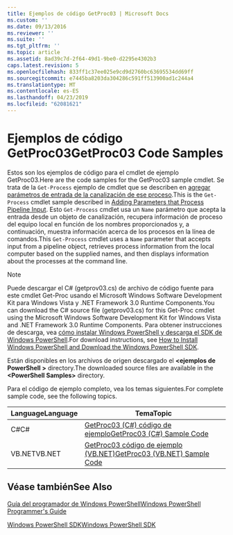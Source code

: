 ```yaml
---
title: Ejemplos de código GetProc03 | Microsoft Docs
ms.custom: ''
ms.date: 09/13/2016
ms.reviewer: ''
ms.suite: ''
ms.tgt_pltfrm: ''
ms.topic: article
ms.assetid: 8ad39c7d-2f64-49d1-9be0-d2295e4302b3
caps.latest.revision: 5
ms.openlocfilehash: 833ff1c37ee025e9cd9d2760bc63695534dd69ff
ms.sourcegitcommit: e7445ba8203da304286c591ff513900ad1c244a4
ms.translationtype: MT
ms.contentlocale: es-ES
ms.lasthandoff: 04/23/2019
ms.locfileid: "62081621"
---
```

# <a name="getproc03-code-samples"></a><span data-ttu-id="a68a9-102">Ejemplos de código GetProc03</span><span class="sxs-lookup"><span data-stu-id="a68a9-102">GetProc03 Code Samples</span></span>

<span data-ttu-id="a68a9-103">Estos son los ejemplos de código para el cmdlet de ejemplo GetProc03.</span><span class="sxs-lookup"><span data-stu-id="a68a9-103">Here are the code samples for the GetProc03 sample cmdlet.</span></span> <span data-ttu-id="a68a9-104">Se trata de la `Get-Process` ejemplo de cmdlet que se describen en [agregar parámetros de entrada de la canalización de ese proceso](../cmdlet/adding-parameters-that-process-pipeline-input.md).</span><span class="sxs-lookup"><span data-stu-id="a68a9-104">This is the `Get-Process` cmdlet sample described in [Adding Parameters that Process Pipeline Input](../cmdlet/adding-parameters-that-process-pipeline-input.md).</span></span> <span data-ttu-id="a68a9-105">Esto `Get-Process` cmdlet usa un `Name` parámetro que acepta la entrada desde un objeto de canalización, recupera información de proceso del equipo local en función de los nombres proporcionados y, a continuación, muestra información acerca de los procesos en la línea de comandos.</span><span class="sxs-lookup"><span data-stu-id="a68a9-105">This `Get-Process` cmdlet uses a `Name` parameter that accepts input from a pipeline object, retrieves process information from the local computer based on the supplied names, and then displays information about the processes at the command line.</span></span>

> [!NOTE]
> <span data-ttu-id="a68a9-106">Puede descargar el C# (getprov03.cs) de archivo de código fuente para este cmdlet Get-Proc usando el Microsoft Windows Software Development Kit para Windows Vista y .NET Framework 3.0 Runtime Components.</span><span class="sxs-lookup"><span data-stu-id="a68a9-106">You can download the C# source file (getprov03.cs) for this Get-Proc cmdlet using the Microsoft Windows Software Development Kit for Windows Vista and .NET Framework 3.0 Runtime Components.</span></span> <span data-ttu-id="a68a9-107">Para obtener instrucciones de descarga, vea [cómo instalar Windows PowerShell y descarga el SDK de Windows PowerShell](/powershell/developer/installing-the-windows-powershell-sdk).</span><span class="sxs-lookup"><span data-stu-id="a68a9-107">For download instructions, see [How to Install Windows PowerShell and Download the Windows PowerShell SDK](/powershell/developer/installing-the-windows-powershell-sdk).</span></span>
>
> <span data-ttu-id="a68a9-108">Están disponibles en los archivos de origen descargado el  **\<ejemplos de PowerShell >** directory.</span><span class="sxs-lookup"><span data-stu-id="a68a9-108">The downloaded source files are available in the **\<PowerShell Samples>** directory.</span></span>

<span data-ttu-id="a68a9-109">Para el código de ejemplo completo, vea los temas siguientes.</span><span class="sxs-lookup"><span data-stu-id="a68a9-109">For complete sample code, see the following topics.</span></span>

|<span data-ttu-id="a68a9-110">Language</span><span class="sxs-lookup"><span data-stu-id="a68a9-110">Language</span></span>|<span data-ttu-id="a68a9-111">Tema</span><span class="sxs-lookup"><span data-stu-id="a68a9-111">Topic</span></span>|
|--------------|-----------|
|<span data-ttu-id="a68a9-112">C#</span><span class="sxs-lookup"><span data-stu-id="a68a9-112">C#</span></span>|[<span data-ttu-id="a68a9-113">GetProc03 (C#) código de ejemplo</span><span class="sxs-lookup"><span data-stu-id="a68a9-113">GetProc03 (C#) Sample Code</span></span>](./getproc03-csharp-sample-code.md)|
|<span data-ttu-id="a68a9-114">VB.NET</span><span class="sxs-lookup"><span data-stu-id="a68a9-114">VB.NET</span></span>|[<span data-ttu-id="a68a9-115">GetProc03 código de ejemplo (VB.NET)</span><span class="sxs-lookup"><span data-stu-id="a68a9-115">GetProc03 (VB.NET) Sample Code</span></span>](./getproc03-vb-net-sample-code.md)|

## <a name="see-also"></a><span data-ttu-id="a68a9-116">Véase también</span><span class="sxs-lookup"><span data-stu-id="a68a9-116">See Also</span></span>

[<span data-ttu-id="a68a9-117">Guía del programador de Windows PowerShell</span><span class="sxs-lookup"><span data-stu-id="a68a9-117">Windows PowerShell Programmer's Guide</span></span>](./windows-powershell-programmer-s-guide.md)

[<span data-ttu-id="a68a9-118">Windows PowerShell SDK</span><span class="sxs-lookup"><span data-stu-id="a68a9-118">Windows PowerShell SDK</span></span>](../windows-powershell-reference.md)